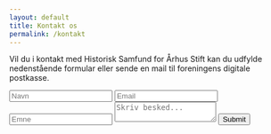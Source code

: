 ```yaml
---
layout: default
title: Kontakt os
permalink: /kontakt
---
```


Vil du i kontakt med Historisk Samfund for Århus Stift kan du udfylde nedenstående formular eller sende en mail til foreningens digitale postkasse.

<form class="contact-form" action="https://api.staticforms.xyz/submit" method="post">
    <input type="text" name="honeypot" style="display: none;">
    <input type="hidden" name="accessKey" value="80cb6273-c24d-4f66-a336-2abd77c8923b">
    <input type="hidden" name="$Formular" value="Kontakt os">
    <input type="hidden" name="replyTo" value="@">
    <input type="hidden" name="redirectTo" value="https://aarhusstadsarkiv.github.io/historisk-samfund">
    <label for="name">
        <input type="text" id="name" name="name" placeholder="Navn" required>
    </label>
    <label for="email">
        <input type="text" id="email" name="email" placeholder="Email" required>
    </label>
    <label for="subject">
        <input type="text" id="subject" name="subject" placeholder="Emne" required>
    </label>
    <label for="message">
        <textarea name="message" id="message" placeholder="Skriv besked..." required></textarea>
    </label>
    <input type="submit" value="Submit" />
</form>
